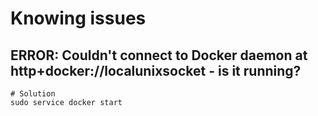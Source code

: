 # Knowing issues

## ERROR: Couldn't connect to Docker daemon at http+docker://localunixsocket - is it running?

```text
# Solution
sudo service docker start
```



